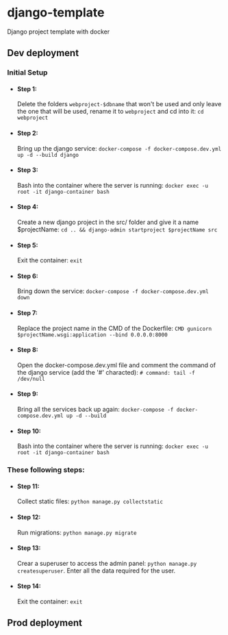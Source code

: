 # django-template
Django project template with docker

## Dev deployment

### Initial Setup
* #### Step 1:
  Delete the folders `webproject-$dbname` that won't be used and only leave the one that will be used, rename it to `webproject` and cd into it: `cd webproject`

* #### Step 2:
  Bring up the django service: `docker-compose -f docker-compose.dev.yml up -d --build django`

* #### Step 3:
  Bash into the container where the server is running: `docker exec -u root -it django-container bash`

* #### Step 4:
  Create a new django project in the src/ folder and give it a name $projectName: `cd .. && django-admin startproject $projectName src`

* #### Step 5:
  Exit the container: `exit`

* #### Step 6:
  Bring down the service: `docker-compose -f docker-compose.dev.yml down`

* #### Step 7:
  Replace the project name in the CMD of the Dockerfile: `CMD gunicorn $projectName.wsgi:application --bind 0.0.0.0:8000`

* #### Step 8:
  Open the docker-compose.dev.yml file and comment the command of the django service (add the '#' characted): `# command: tail -f /dev/null`

* #### Step 9:
  Bring all the services back up again: `docker-compose -f docker-compose.dev.yml up -d --build`

* #### Step 10:
  Bash into the container where the server is running: `docker exec -u root -it django-container bash`

### These following steps:
* #### Step 11:
  Collect static files: `python manage.py collectstatic`

* #### Step 12:
  Run migrations: `python manage.py migrate`

* #### Step 13:
  Crear a superuser to access the admin panel: `python manage.py createsuperuser`. Enter all the data required for the user.

* #### Step 14:
  Exit the container: `exit`


## Prod deployment
